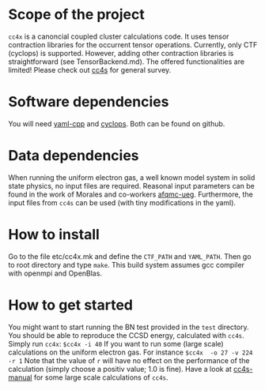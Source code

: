 # Scope of the project 

`cc4x` is a canoncial coupled cluster calculations code. It uses tensor
contraction libraries for the occurrent tensor operations. Currently, only CTF
(cyclops) is supported.  However, adding other contraction libraries is
straightforward (see TensorBackend.md). The offered functionalities are
limited! Please check out [cc4s](https://github.com/cc4s/cc4s) for general
survey. 


# Software dependencies

You will need [yaml-cpp](https://github.com/jbeder/yaml-cpp/) and
[cyclops](https://github.com/cyclops-community/ctf). Both can be found on
github.

# Data dependencies

When running the uniform electron gas, a well known model system in solid state
physics, no input files are required. Reasonal input parameters can be found in
the work of Morales and co-workers
[afqmc-ueg](https://aip.scitation.org/doi/pdf/10.1063/1.5109572).  Furthermore,
the input files from `cc4s` can be used (with tiny modifications in the yaml).

# How to install

Go to the file etc/cc4x.mk and define the ```CTF_PATH``` and ```YAML_PATH```.
Then go to root directory and type ```make```. This build system assumes gcc
compiler with openmpi and OpenBlas.


# How to get started

You might want to start running the BN test provided in the ```test```
directory.  You should be able to reproduce the CCSD energy, calculated with
`cc4s`.  Simply run `cc4x`: ```$cc4x -i 40``` If you want to run some (large
scale) calculations on the uniform electron gas.  For instance ```$cc4x  -o 27
-v 224 -r 1``` Note that the value of ```r``` will have no effect on the
performance of the calculation (simply choose a positiv value; 1.0 is fine).
Have a look at
[cc4s-manual](https://manuals.cc4s.org/user-manual/performance/performance.html)
for some large scale calculations of `cc4s`.
